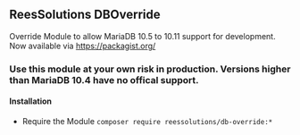 ## ReesSolutions DBOverride

Override Module to allow MariaDB 10.5 to 10.11 support for development.
Now available via https://packagist.org/

### Use this module at your own risk in production. Versions higher than MariaDB 10.4 have no offical support.

#### Installation
* Require the Module
``` composer require reessolutions/db-override:* ```
